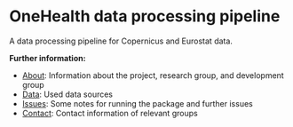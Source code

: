 <!--intro-start-->
# OneHealth data processing pipeline

A data processing pipeline for Copernicus and Eurostat data.

**Further information:**

* [About](docs/about.md): Information about the project, research group, and development group
* [Data](docs/data.md): Used data sources
* [Issues](docs/issues.md): Some notes for running the package and further issues
* [Contact](docs/contact.md): Contact information of relevant groups
<!--intro-end-->